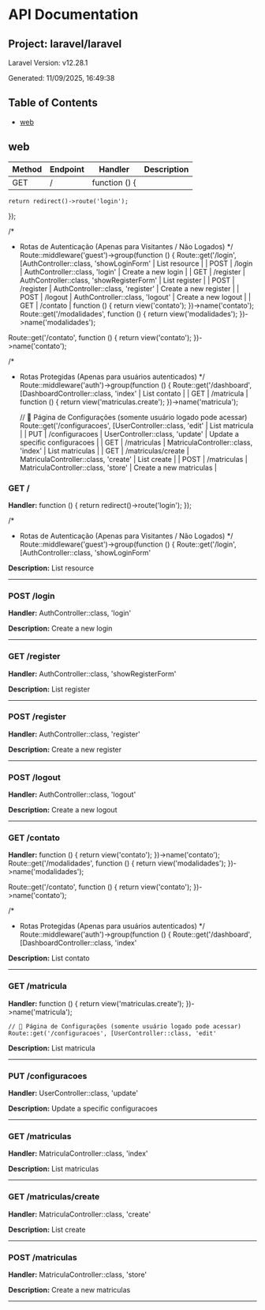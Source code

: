 # API Documentation

## Project: laravel/laravel

Laravel Version: v12.28.1

Generated: 11/09/2025, 16:49:38

## Table of Contents

- [web](#web)

## web

| Method | Endpoint | Handler | Description |
|--------|----------|---------|-------------|
| GET | / | function () {
    return redirect()->route('login');
});

/*
 * Rotas de Autenticação (Apenas para Visitantes / Não Logados)
 */
Route::middleware('guest')->group(function () {
    Route::get('/login', [AuthController::class, 'showLoginForm' | List resource |
| POST | /login | AuthController::class, 'login' | Create a new login |
| GET | /register | AuthController::class, 'showRegisterForm' | List register |
| POST | /register | AuthController::class, 'register' | Create a new register |
| POST | /logout | AuthController::class, 'logout' | Create a new logout |
| GET | /contato | function () {
    return view('contato');
})->name('contato');
Route::get('/modalidades', function () {
    return view('modalidades');
})->name('modalidades');

Route::get('/contato', function () {
    return view('contato');
})->name('contato');

/*
 * Rotas Protegidas (Apenas para usuários autenticados)
 */
Route::middleware('auth')->group(function () {
    Route::get('/dashboard', [DashboardController::class, 'index' | List contato |
| GET | /matricula | function () {
        return view('matriculas.create');
    })->name('matricula');

    // 🔹 Página de Configurações (somente usuário logado pode acessar)
    Route::get('/configuracoes', [UserController::class, 'edit' | List matricula |
| PUT | /configuracoes | UserController::class, 'update' | Update a specific configuracoes |
| GET | /matriculas | MatriculaController::class, 'index' | List matriculas |
| GET | /matriculas/create | MatriculaController::class, 'create' | List create |
| POST | /matriculas | MatriculaController::class, 'store' | Create a new matriculas |

### GET /

**Handler:** function () {
    return redirect()->route('login');
});

/*
 * Rotas de Autenticação (Apenas para Visitantes / Não Logados)
 */
Route::middleware('guest')->group(function () {
    Route::get('/login', [AuthController::class, 'showLoginForm'

**Description:** List resource

---

### POST /login

**Handler:** AuthController::class, 'login'

**Description:** Create a new login

---

### GET /register

**Handler:** AuthController::class, 'showRegisterForm'

**Description:** List register

---

### POST /register

**Handler:** AuthController::class, 'register'

**Description:** Create a new register

---

### POST /logout

**Handler:** AuthController::class, 'logout'

**Description:** Create a new logout

---

### GET /contato

**Handler:** function () {
    return view('contato');
})->name('contato');
Route::get('/modalidades', function () {
    return view('modalidades');
})->name('modalidades');

Route::get('/contato', function () {
    return view('contato');
})->name('contato');

/*
 * Rotas Protegidas (Apenas para usuários autenticados)
 */
Route::middleware('auth')->group(function () {
    Route::get('/dashboard', [DashboardController::class, 'index'

**Description:** List contato

---

### GET /matricula

**Handler:** function () {
        return view('matriculas.create');
    })->name('matricula');

    // 🔹 Página de Configurações (somente usuário logado pode acessar)
    Route::get('/configuracoes', [UserController::class, 'edit'

**Description:** List matricula

---

### PUT /configuracoes

**Handler:** UserController::class, 'update'

**Description:** Update a specific configuracoes

---

### GET /matriculas

**Handler:** MatriculaController::class, 'index'

**Description:** List matriculas

---

### GET /matriculas/create

**Handler:** MatriculaController::class, 'create'

**Description:** List create

---

### POST /matriculas

**Handler:** MatriculaController::class, 'store'

**Description:** Create a new matriculas

---

